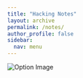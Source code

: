 ```yaml
---
title: "Hacking Notes"
layout: archive
permalink: /notes/
author_profile: false
sidebar:
  nav: menu
---
```


<html lang="en">
<head>
  <meta charset="UTF-8">
  <meta name="viewport" content="width=device-width, initial-scale=1.0">  
  <link rel="canonical" href="{{ site.url }}{{ page.url }}">
  <style>
    body {
      
    }
  </style>
</head>
<body>
  <div class="container">
    <img src="{{ '/assets/images/essa.png' | relative_url }}" alt="Option Image">
  </div>
</body>
</html>
